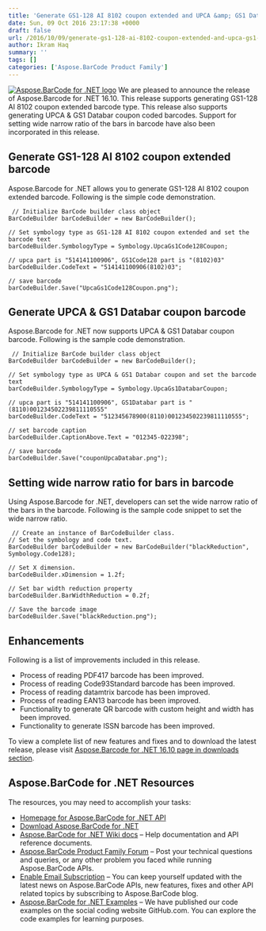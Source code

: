 ```yaml
---
title: 'Generate GS1-128 AI 8102 coupon extended and UPCA &amp; GS1 Databar coupon barcodes using Aspose.BarCode for .NET 16.10'
date: Sun, 09 Oct 2016 23:17:38 +0000
draft: false
url: /2016/10/09/generate-gs1-128-ai-8102-coupon-extended-and-upca-gs1-databar-coupon-barcodes-and-using-aspose.barcode-for-.net-16.10/
author: Ikram Haq
summary: ''
tags: []
categories: ['Aspose.BarCode Product Family']
---
```


[![][1]](https://blog.aspose.com/wp-content/uploads/sites/2/2013/07/aspose-Barcode-for-net_100.png) We are pleased to announce the release of Aspose.Barcode for .NET 16.10. This release supports generating GS1-128 AI 8102 coupon extended barcode type. This release also supports generating UPCA & GS1 Databar coupon coded barcodes. Support for setting wide narrow ratio of the bars in barcode have also been incorporated in this release.

## Generate GS1-128 AI 8102 coupon extended barcode

Aspose.Barcode for .NET allows you to generate GS1-128 AI 8102 coupon extended barcode. Following is the simple code demonstration.

```
 // Initialize BarCode builder class object
BarCodeBuilder barCodeBuilder = new BarCodeBuilder();

// Set symbology type as GS1-128 AI 8102 coupon extended and set the barcode text
barCodeBuilder.SymbologyType = Symbology.UpcaGs1Code128Coupon;

// upca part is "514141100906", GS1Code128 part is "(8102)03"
barCodeBuilder.CodeText = "514141100906(8102)03";

// save barcode
barCodeBuilder.Save("UpcaGs1Code128Coupon.png"); 
```

## Generate UPCA & GS1 Databar coupon barcode

Aspose.Barcode for .NET now supports UPCA & GS1 Databar coupon barcode. Following is the sample code demonstration.

```
 // Initialize BarCode builder class object
BarCodeBuilder barCodeBuilder = new BarCodeBuilder();

// Set symbology type as UPCA & GS1 Databar coupon and set the barcode text
barCodeBuilder.SymbologyType = Symbology.UpcaGs1DatabarCoupon;

// upca part is "514141100906", GS1Databar part is "(8110)001234502239811110555"
barCodeBuilder.CodeText = "512345678900(8110)001234502239811110555";

// set barcode caption
barCodeBuilder.CaptionAbove.Text = "012345-022398";

// save barcode
barCodeBuilder.Save("couponUpcaDatabar.png"); 
```

## Setting wide narrow ratio for bars in barcode

Using Aspose.Barcode for .NET, developers can set the wide narrow ratio of the bars in the barcode. Following is the sample code snippet to set the wide narrow ratio.

```
 // Create an instance of BarCodeBuilder class.
// Set the symbology and code text.
BarCodeBuilder barCodeBuilder = new BarCodeBuilder("blackReduction", Symbology.Code128);

// Set X dimension.
barCodeBuilder.xDimension = 1.2f;

// Set bar width reduction property
barCodeBuilder.BarWidthReduction = 0.2f;

// Save the barcode image
barCodeBuilder.Save("blackReduction.png"); 
```

## Enhancements

Following is a list of improvements included in this release.

*   Process of reading PDF417 barcode has been improved.
*   Process of reading Code93Standard barcode has been improved.
*   Process of reading datamtrix barcode has been improved.
*   Process of reading EAN13 barcode has been improved.
*   Functionality to generate QR barcode with custom height and width has been improved.
*   Functionality to generate ISSN barcode has been improved.

To view a complete list of new features and fixes and to download the latest release, please visit [Aspose.Barcode for .NET 16.10 page in downloads section][2].

## Aspose.BarCode for .NET Resources

The resources, you may need to accomplish your tasks:

*   [Homepage for Aspose.BarCode for .NET API][3]
*   [Download Aspose.BarCode for .NET][4]
*   [Aspose.BarCode for .NET Wiki docs][5] – Help documentation and API reference documents.
*   [Aspose.BarCode Product Family Forum][6] – Post your technical questions and queries, or any other problem you faced while running Aspose.BarCode APIs.
*   [Enable Email Subscription][7] – You can keep yourself updated with the latest news on Aspose.BarCode APIs, new features, fixes and other API related topics by subscribing to Aspose.BarCode blog.
*   [Aspose.BarCode for .NET Examples][8] – We have published our code examples on the social coding website GitHub.com. You can explore the code examples for learning purposes.




[1]: https://blog.aspose.com/wp-content/uploads/sites/2/2013/07/aspose-Barcode-for-net_100.png "Aspose.BarCode for .NET logo"
[2]: http://www.aspose.com/community/files/51/.net-components/aspose.barcode-for-.net/default.aspx
[3]: https://www.aspose.com/products/barcode/net
[4]: https://downloads.aspose.com/barcode/net
[5]: https://docs.aspose.com/display/barcodenet/Home
[6]: https://forum.aspose.com/c/barcode
[7]: https://blog.aspose.com/
[8]: https://github.com/aspose-barcode/Aspose.BarCode-for-.NET




